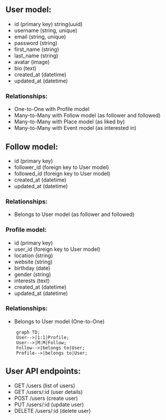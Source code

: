## User model:
- id (primary key) string(uuid)
- username (string, unique)
- email (string, unique)
- password (string)
- first_name (string)
- last_name (string)
- avatar (image)
- bio (text)
- created_at (datetime)
- updated_at (datetime)

### Relationships:

- One-to-One with Profile model
- Many-to-Many with Follow model (as follower and followed)
- Many-to-Many with Place model (as liked by)
- Many-to-Many with Event model (as interested in)

## Follow model:
- id (primary key)
- follower_id (foreign key to User model)
- followed_id (foreign key to User model)
- created_at (datetime)
- updated_at (datetime)

### Relationships:

- Belongs to User model (as follower and followed)

### Profile model:
- id (primary key)
- user_id (foreign key to User model)
- location (string)
- website (string)
- birthday (date)
- gender (string)
- interests (text)
- created_at (datetime)
- updated_at (datetime)

### Relationships:

- Belongs to User model (One-to-One)

```Mermaid
    graph TD;
    User-->|1:1|Profile;
    User-->|M:M|Follow;
    Follow-->|belongs to|User;
    Profile-->|belongs to|User;
```

<!-- ![User Model](img/user.png "User model") -->

## User API endpoints:
- GET /users (list of users)
- GET /users/:id (user details)
- POST /users (create user)
- PUT /users/:id (update user)
- DELETE /users/:id (delete user)

